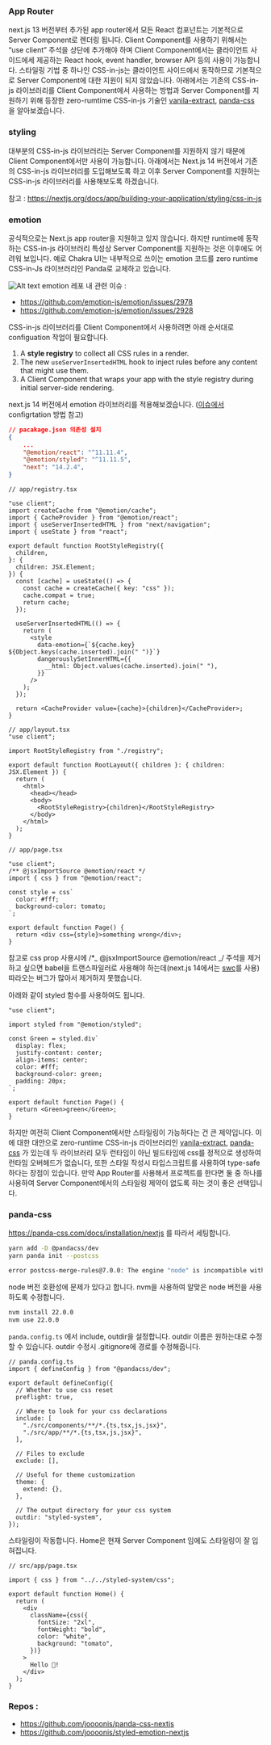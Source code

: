 ### App Router

next.js 13 버전부터 추가된 app router에서 모든 React 컴포넌트는 기본적으로 Server Component로 렌더링 됩니다. Client Component를 사용하기 위해서는 “use client” 주석을 상단에 추가해야 하며 Client Component에서는 클라이언트 사이드에세 제공하는 React hook, event handler, browser API 등의 사용이 가능합니다. 스타일링 기법 중 하나인 CSS-in-js는 클라이언트 사이드에서 동작하므로 기본적으로 Server Component에 대한 지원이 되지 않았습니다. 아래에서는 기존의 CSS-in-js 라이브러리를 Client Component에서 사용하는 방법과 Server Component를 지원하기 위해 등장한 zero-rumtime CSS-in-js 기술인 [vanila-extract](https://vanilla-extract.style/), [panda-css](https://panda-css.com/) 을 알아보겠습니다.

### styling

대부분의 CSS-in-js 라이브러리는 Server Component를 지원하지 않기 때문에 Client Component에서만 사용이 가능합니다. 아래에서는 Next.js 14 버전에서 기존의 CSS-in-js 라이브러리를 도입해보도록 하고 이후 Server Component를 지원하는 CSS-in-js 라이브러리를 사용해보도록 하겠습니다.

참고 : https://nextjs.org/docs/app/building-your-application/styling/css-in-js

### emotion

공식적으로는 Next.js app router을 지원하고 있지 않습니다. 하지만 runtime에 동작하는 CSS-in-js 라이브러리 특성상 Server Component를 지원하는 것은 이후에도 어려워 보입니다. 예로 Chakra UI는 내부적으로 쓰이는 emotion 코드를 zero runtime CSS-in-Js 라이브러리인 Panda로 교체하고 있습니다.

![Alt text](image-2.png)
emotion 레포 내 관련 이슈 :

- https://github.com/emotion-js/emotion/issues/2978
- https://github.com/emotion-js/emotion/issues/2928

CSS-in-js 라이브러리를 Client Component에서 사용하려면 아래 순서대로 configuation 작업이 필요합니다.

1. A **style registry** to collect all CSS rules in a render.
2. The new `useServerInsertedHTML` hook to inject rules before any content that might use them.
3. A Client Component that wraps your app with the style registry during initial server-side rendering.

next.js 14 버전에서 emotion 라이브러리를 적용해보겠습니다. ([이슈에서](https://github.com/emotion-js/emotion/issues/2928#issuecomment-1293012737) configrtation 방법 참고)

```json
// pacakage.json 의존성 설치
{
	...
	"@emotion/react": "^11.11.4",
	"@emotion/styled": "^11.11.5",
	"next": "14.2.4",
}
```

```tsx
// app/registry.tsx

"use client";
import createCache from "@emotion/cache";
import { CacheProvider } from "@emotion/react";
import { useServerInsertedHTML } from "next/navigation";
import { useState } from "react";

export default function RootStyleRegistry({
  children,
}: {
  children: JSX.Element;
}) {
  const [cache] = useState(() => {
    const cache = createCache({ key: "css" });
    cache.compat = true;
    return cache;
  });

  useServerInsertedHTML(() => {
    return (
      <style
        data-emotion={`${cache.key} ${Object.keys(cache.inserted).join(" ")}`}
        dangerouslySetInnerHTML={{
          __html: Object.values(cache.inserted).join(" "),
        }}
      />
    );
  });

  return <CacheProvider value={cache}>{children}</CacheProvider>;
}
```

```tsx
// app/layout.tsx
"use client";

import RootStyleRegistry from "./registry";

export default function RootLayout({ children }: { children: JSX.Element }) {
  return (
    <html>
      <head></head>
      <body>
        <RootStyleRegistry>{children}</RootStyleRegistry>
      </body>
    </html>
  );
}
```

```tsx
// app/page.tsx

"use client";
/** @jsxImportSource @emotion/react */
import { css } from "@emotion/react";

const style = css`
  color: #fff;
  background-color: tomato;
`;

export default function Page() {
  return <div css={style}>something wrong</div>;
}
```

참고로 css prop 사용시에 /\*_ @jsxImportSource @emotion/react _/ 주석을 제거하고 싶으면 babel을 트랜스파일러로 사용해야 하는데(next.js 14에서는 [swc](https://www.notion.so/9-17-18-7ddbda9b043b43bba6c8aff730cd624c?pvs=21)를 사용) 따라오는 버그가 많아서 제거하지 못했습니다.

아래와 같이 styled 함수를 사용하여도 됩니다.

```tsx
"use client";

import styled from "@emotion/styled";

const Green = styled.div`
  display: flex;
  justify-content: center;
  align-items: center;
  color: #fff;
  background-color: green;
  padding: 20px;
`;

export default function Page() {
  return <Green>green</Green>;
}
```

하지만 여전히 Client Component에서만 스타일링이 가능하다는 건 큰 제약입니다. 이에 대한 대안으로 zero-runtime CSS-in-js 라이브러리인 [vanila-extract](https://vanilla-extract.style/), [panda-css](https://panda-css.com/) 가 있는데 두 라이브러리 모두 런타임이 아닌 빌드타임에 css를 정적으로 생성하여 런타임 오버헤드가 없습니다, 또한 스타일 작성시 타입스크립트를 사용하여 type-safe 하다는 장점이 있습니다. 만약 App Router를 사용해서 프로젝트를 한다면 둘 중 하나를 사용하여 Server Component에서의 스타일링 제약이 없도록 하는 것이 좋은 선택입니다.

### panda-css

https://panda-css.com/docs/installation/nextjs 를 따라서 세팅합니다.

```bash
yarn add -D @pandacss/dev
yarn panda init --postcss
```

```bash
error postcss-merge-rules@7.0.0: The engine "node" is incompatible with this module. Expected version "^18.12.0 || ^20.9.0 || >=22.0". Got "21.1.0"
```

node 버전 호환성에 문제가 있다고 합니다. nvm을 사용하여 알맞은 node 버전을 사용하도록 수정합니다.

```bash
nvm install 22.0.0
nvm use 22.0.0
```

`panda.config.ts` 에서 include, outdir을 설정합니다. outdir 이름은 원하는대로 수정할 수 있습니다. outdir 수정시 .gitignore에 경로를 수정해줍니다.

```tsx
// panda.config.ts
import { defineConfig } from "@pandacss/dev";

export default defineConfig({
  // Whether to use css reset
  preflight: true,

  // Where to look for your css declarations
  include: [
    "./src/components/**/*.{ts,tsx,js,jsx}",
    "./src/app/**/*.{ts,tsx,js,jsx}",
  ],

  // Files to exclude
  exclude: [],

  // Useful for theme customization
  theme: {
    extend: {},
  },

  // The output directory for your css system
  outdir: "styled-system",
});
```

스타일링이 작동합니다. Home은 현재 Server Component 임에도 스타일링이 잘 입혀집니다.

```tsx
// src/app/page.tsx

import { css } from "../../styled-system/css";

export default function Home() {
  return (
    <div
      className={css({
        fontSize: "2xl",
        fontWeight: "bold",
        color: "white",
        background: "tomato",
      })}
    >
      Hello 🐼!
    </div>
  );
}
```

### Repos :

- https://github.com/joooonis/panda-css-nextjs
- https://github.com/joooonis/styled-emotion-nextjs
